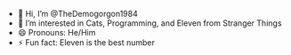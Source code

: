 - 👋 Hi, I’m @TheDemogorgon1984
- 👀 I’m interested in Cats, Programming, and Eleven from Stranger Things
- 😄 Pronouns: He/Him
- ⚡ Fun fact: Eleven is the best number

<!---
KitcatCatlord/KitcatCatlord is a ✨ special ✨ repository because its `README.md` (this file) appears on your GitHub profile.
You can click the Preview link to take a look at your changes.
--->
